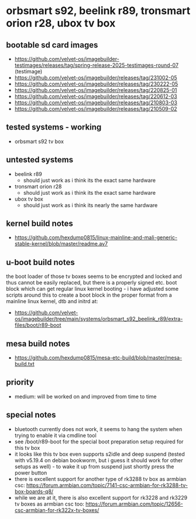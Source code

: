 # orbsmart s92, beelink r89, tronsmart orion r28, ubox tv box

## bootable sd card images

- https://github.com/velvet-os/imagebuilder-testimages/releases/tag/spring-release-2025-testimages-round-07 (testimage)
- https://github.com/velvet-os/imagebuilder/releases/tag/231002-05
- https://github.com/velvet-os/imagebuilder/releases/tag/230222-05
- https://github.com/velvet-os/imagebuilder/releases/tag/220825-01
- https://github.com/velvet-os/imagebuilder/releases/tag/220612-03
- https://github.com/velvet-os/imagebuilder/releases/tag/210803-03
- https://github.com/velvet-os/imagebuilder/releases/tag/210509-02

## tested systems - working

- orbsmart s92 tv box

## untested systems

- beelink r89
  - should just work as i think its the exact same hardware
- tronsmart orion r28
  - should just work as i think its the exact same hardware
- ubox tv box
  - should just work as i think its nearly the same hardware

## kernel build notes

- https://github.com/hexdump0815/linux-mainline-and-mali-generic-stable-kernel/blob/master/readme.av7

## u-boot build notes

the boot loader of those tv boxes seems to be encrypted and locked and thus cannot be easily replaced, but there is a properly signed etc. boot block which can get regular linux kernel booting - i have adjusted some scripts around this to create a boot block in the proper format from a mainline linux kernel, dtb and initrd at:

- https://github.com/velvet-os/imagebuilder/tree/main/systems/orbsmart_s92_beelink_r89/extra-files/boot/r89-boot

## mesa build notes

- https://github.com/hexdump0815/mesa-etc-build/blob/master/mesa-build.txt

## priority

- medium: will be worked on and improved from time to time

## special notes

- bluetooth currently does not work, it seems to hang the system when trying to enable it via cmdline tool
- see /boot/r89-boot for the special boot preparation setup required for this tv box
- it looks like this tv box even supports s2idle and deep suspend (tested with v5.19.4 on debian bookworm, but i guess it should work for other setups as well) - to wake it up from suspend just shortly press the power button
- there is excellent support for another type of rk3288 tv box as armbian csc: https://forum.armbian.com/topic/7141-csc-armbian-for-rk3288-tv-box-boards-q8/
- while we are at it, there is also excellent support for rk3228 and rk3229 tv boxes as armbian csc too: https://forum.armbian.com/topic/12656-csc-armbian-for-rk322x-tv-boxes/
